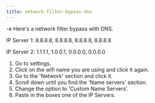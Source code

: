 ```yaml
---
title: network-filter-bypass-dns
---
```


-e 
Here's a network filter bypass with DNS.

IP Server 1: 
8.8.8.8, 8.8.8.8, 8.8.8.8, 8.8.8.8

IP Server 2: 
1.1.1.1, 1.0.0.1, 0.0.0.0, 0.0.0.0

1. Go to settings.
2. Click on the wifi name you are using and click it again.
3. Go to the 'Network' section and click it.
4. Scroll down until you find the 'Name servers' section.
5. Change the option to 'Custom Name Servers'.
6. Paste in the boxes one of the IP Servers.
